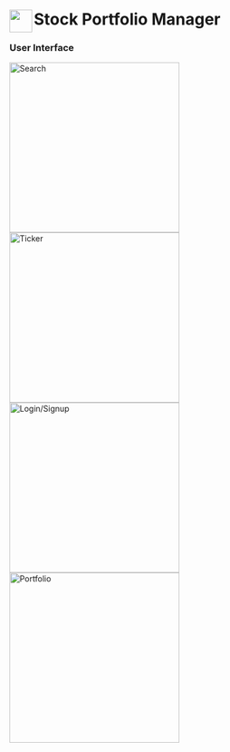 <span align="left">
  <img src="https://cdn-icons-png.freepik.com/512/12071/12071716.png" width=40 height=40 align="left" />
  <h1 align="left">Stock Portfolio Manager</h1>
</span>

### User Interface

<span>
  <img width="300" alt="Search" src="https://github.com/user-attachments/assets/9b3f9e6d-509d-4cc7-a0e7-1d0888590e69">
  <img width="300" alt="Ticker" src="https://github.com/user-attachments/assets/2212501f-fe88-40a5-95d7-011eb85b0608">
</span>
<span>
  <img width="300" alt="Login/Signup" src="https://github.com/user-attachments/assets/47674273-5d26-45f0-a195-c2505a9255e8">
  <img width="300" alt="Portfolio" src="https://github.com/user-attachments/assets/ab4b3776-2fc7-424c-aea5-32cdec9590f3">
</span>

